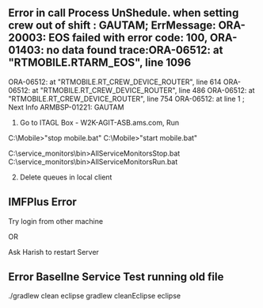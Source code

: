 ## Error in call Process UnShedule. when setting crew out of shift : GAUTAM; ErrMessage: ORA-20003: EOS failed with error code: 100, ORA-01403: no data found trace:ORA-06512: at "RTMOBILE.RTARM_EOS", line 1096
ORA-06512: at "RTMOBILE.RT_CREW_DEVICE_ROUTER", line 614
ORA-06512: at "RTMOBILE.RT_CREW_DEVICE_ROUTER", line 486
ORA-06512: at "RTMOBILE.RT_CREW_DEVICE_ROUTER", line 754
ORA-06512: at line 1
; Next Info ARMBSP-01221: GAUTAM


1. Go to ITAGL Box - W2K-AGIT-ASB.ams.com, Run

C:\Mobile>"stop mobile.bat"
C:\Mobile>"start mobile.bat"

C:\service_monitors\bin>AllServiceMonitorsStop.bat
C:\service_monitors\bin>AllServiceMonitorsRun.bat

2. Delete queues in local client

## IMFPlus Error

Try login from other machine

OR

Ask Harish to restart Server


## Error BaselIne Service Test running old file
./gradlew clean eclipse
gradlew cleanEclipse eclipse